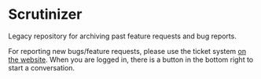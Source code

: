 Scrutinizer
===========

Legacy repository for archiving past feature requests and bug reports.

For reporting new bugs/feature requests, please use the ticket system [on the website](https://scrutinizer-ci.com/).
When you are logged in, there is a button in the bottom right to start a conversation.

